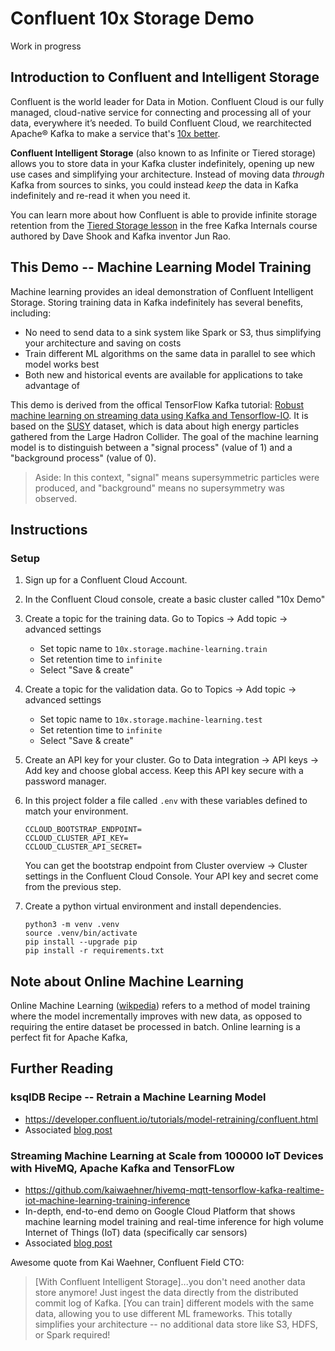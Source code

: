 # Confluent 10x Storage Demo

Work in progress



## Introduction to Confluent and Intelligent Storage

Confluent is the world leader for Data in Motion. Confluent Cloud is our fully managed, cloud-native service for connecting and processing all of your data, everywhere it’s needed. To build Confluent Cloud, we rearchitected Apache® Kafka to make a service that's [10x better](https://www.confluent.io/blog/making-apache-kafka-service-10x-better/?utm_campaign=tm.campaigns_cd.making-confluent-cloud-10x-more-elastic-than-apache-kafka&utm_medium=blogpost).

**Confluent Intelligent Storage** (also known to as Infinite or Tiered storage) allows you to store data in your Kafka cluster indefinitely, opening up new use cases and simplifying your architecture. Instead of moving data *through* Kafka from sources to sinks, you could instead *keep* the data in Kafka indefinitely and re-read it when you need it.

You can learn more about how Confluent is able to provide infinite storage retention from the [Tiered Storage lesson](https://developer.confluent.io/learn-kafka/architecture/tiered-storage/?utm_campaign=tm.campaigns_cd.making-confluent-cloud-10x-more-elastic-than-apache-kafka&utm_medium=blogpost) in the free Kafka Internals course authored by Dave Shook and Kafka inventor Jun Rao.

## This Demo -- Machine Learning Model Training

Machine learning provides an ideal demonstration of Confluent Intelligent Storage. Storing training data in Kafka indefinitely has several benefits, including:
- No need to send data to a sink system like Spark or S3, thus simplifying your architecture and saving on costs
- Train different ML algorithms on the same data in parallel to see which model works best
- Both new and historical events are available for applications to take advantage of

This demo is derived from the offical TensorFlow Kafka tutorial: [Robust machine learning on streaming data using Kafka and Tensorflow-IO](https://www.tensorflow.org/io/tutorials/kafka). It is based on the [SUSY](https://archive.ics.uci.edu/ml/datasets/SUSY#) dataset, which is data about high energy particles gathered from the Large Hadron Collider. The goal of the machine learning model is to distinguish between a "signal process" (value of 1) and a "background process" (value of 0).

> Aside: In this context, "signal" means supersymmetric particles were produced, and "background" means no supersymmetry was observed.

## Instructions

### Setup
1. Sign up for a Confluent Cloud Account.

1. In the Confluent Cloud console, create a basic cluster called "10x Demo"

1. Create a topic for the training data. Go to Topics -> Add topic -> advanced settings
    - Set topic name to `10x.storage.machine-learning.train`
    - Set retention time to `infinite`
    - Select "Save & create"

1. Create a topic for the validation data. Go to Topics -> Add topic -> advanced settings
    - Set topic name to `10x.storage.machine-learning.test`
    - Set retention time to `infinite`    
    - Select "Save & create"

1. Create an API key for your cluster. Go to Data integration -> API keys -> Add key and choose global access. Keep this API key secure with a password manager.

1. In this project folder a file called `.env` with these variables defined to match your environment.
    ```
    CCLOUD_BOOTSTRAP_ENDPOINT=
    CCLOUD_CLUSTER_API_KEY=
    CCLOUD_CLUSTER_API_SECRET=
    ```
    You can get the bootstrap endpoint from Cluster overview -> Cluster settings in the Confluent Cloud Console. Your API key and secret come from the previous step.

1. Create a python virtual environment and install dependencies.
    ```
    python3 -m venv .venv
    source .venv/bin/activate
    pip install --upgrade pip
    pip install -r requirements.txt
    ```



## Note about Online Machine Learning

Online Machine Learning ([wikpedia](https://en.wikipedia.org/wiki/Online_machine_learning)) refers to a method of model training where the model incrementally improves with new data, as opposed to requiring the entire dataset be processed in batch. Online learning is a perfect fit for Apache Kafka,

## Further Reading

### ksqlDB Recipe -- Retrain a Machine Learning Model

- https://developer.confluent.io/tutorials/model-retraining/confluent.html
- Associated [blog post](https://www.confluent.io/blog/how-baader-built-a-predictive-analytics-machine-learning-system-with-kafka-and-rstudio/)
### Streaming Machine Learning at Scale from 100000 IoT Devices with HiveMQ, Apache Kafka and TensorFLow
- https://github.com/kaiwaehner/hivemq-mqtt-tensorflow-kafka-realtime-iot-machine-learning-training-inference
- In-depth, end-to-end demo on Google Cloud Platform that shows machine learning model training and real-time inference for high volume Internet of Things (IoT) data (specifically car sensors)
- Associated [blog post](https://www.confluent.io/blog/streaming-machine-learning-with-tiered-storage/)

Awesome quote from Kai Waehner, Confluent Field CTO:
> [With Confluent Intelligent Storage]...you don't need another data store anymore! Just ingest the data directly from the distributed commit log of Kafka. [You can train] different models with the same data, allowing you to use different ML frameworks. This totally simplifies your architecture -- no additional data store like S3, HDFS, or Spark required!